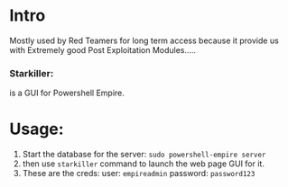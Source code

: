 
# **Intro**

Mostly used by Red Teamers for long term access because it provide us with Extremely good Post Exploitation Modules.....
### Starkiller:

is a GUI for Powershell Empire.


# **Usage:**

1. Start the database for the server: `sudo powershell-empire server` 
2. then use `starkiller` command to launch the web page GUI for it.
3. These are the creds:  user: `empireadmin`    password: `password123`

